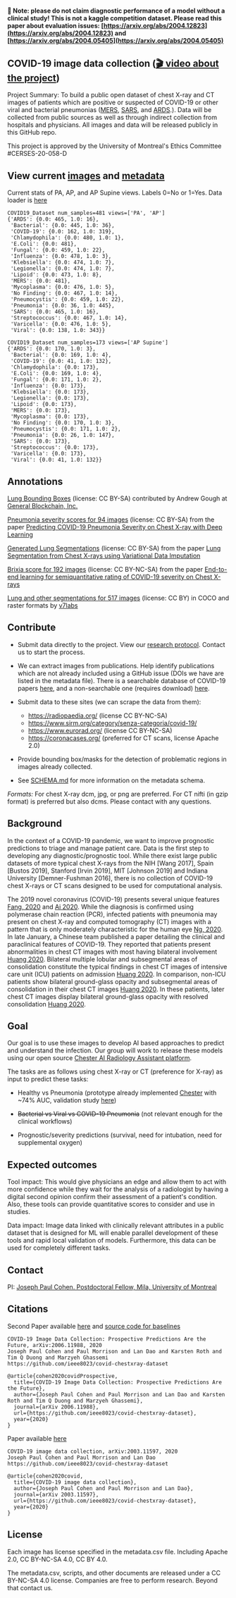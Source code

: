 
#### 🛑 Note: please do not claim diagnostic performance of a model without a clinical study! This is not a kaggle competition dataset. Please read this paper about evaluation issues: [https://arxiv.org/abs/2004.12823](https://arxiv.org/abs/2004.12823) and [https://arxiv.org/abs/2004.05405](https://arxiv.org/abs/2004.05405)


## COVID-19 image data collection ([🎬 video about the project](https://www.youtube.com/watch?v=ineWmqfelEQ))

Project Summary: To build a public open dataset of chest X-ray and CT images of patients which are positive or suspected of COVID-19 or other viral and bacterial pneumonias ([MERS](https://en.wikipedia.org/wiki/Middle_East_respiratory_syndrome), [SARS](https://en.wikipedia.org/wiki/Severe_acute_respiratory_syndrome), and [ARDS](https://en.wikipedia.org/wiki/Acute_respiratory_distress_syndrome).). Data will be collected from public sources as well as through indirect collection from hospitals and physicians. All images and data will be released publicly in this GitHub repo. 

This project is approved by the University of Montreal's Ethics Committee #CERSES-20-058-D

## View current [images](images) and [metadata](metadata.csv)

Current stats of PA, AP, and AP Supine views. Labels 0=No or 1=Yes. Data loader is [here](https://github.com/mlmed/torchxrayvision/blob/master/torchxrayvision/datasets.py#L867)
``` 
COVID19_Dataset num_samples=481 views=['PA', 'AP']
{'ARDS': {0.0: 465, 1.0: 16},
 'Bacterial': {0.0: 445, 1.0: 36},
 'COVID-19': {0.0: 162, 1.0: 319},
 'Chlamydophila': {0.0: 480, 1.0: 1},
 'E.Coli': {0.0: 481},
 'Fungal': {0.0: 459, 1.0: 22},
 'Influenza': {0.0: 478, 1.0: 3},
 'Klebsiella': {0.0: 474, 1.0: 7},
 'Legionella': {0.0: 474, 1.0: 7},
 'Lipoid': {0.0: 473, 1.0: 8},
 'MERS': {0.0: 481},
 'Mycoplasma': {0.0: 476, 1.0: 5},
 'No Finding': {0.0: 467, 1.0: 14},
 'Pneumocystis': {0.0: 459, 1.0: 22},
 'Pneumonia': {0.0: 36, 1.0: 445},
 'SARS': {0.0: 465, 1.0: 16},
 'Streptococcus': {0.0: 467, 1.0: 14},
 'Varicella': {0.0: 476, 1.0: 5},
 'Viral': {0.0: 138, 1.0: 343}}

COVID19_Dataset num_samples=173 views=['AP Supine']
{'ARDS': {0.0: 170, 1.0: 3},
 'Bacterial': {0.0: 169, 1.0: 4},
 'COVID-19': {0.0: 41, 1.0: 132},
 'Chlamydophila': {0.0: 173},
 'E.Coli': {0.0: 169, 1.0: 4},
 'Fungal': {0.0: 171, 1.0: 2},
 'Influenza': {0.0: 173},
 'Klebsiella': {0.0: 173},
 'Legionella': {0.0: 173},
 'Lipoid': {0.0: 173},
 'MERS': {0.0: 173},
 'Mycoplasma': {0.0: 173},
 'No Finding': {0.0: 170, 1.0: 3},
 'Pneumocystis': {0.0: 171, 1.0: 2},
 'Pneumonia': {0.0: 26, 1.0: 147},
 'SARS': {0.0: 173},
 'Streptococcus': {0.0: 173},
 'Varicella': {0.0: 173},
 'Viral': {0.0: 41, 1.0: 132}}

 ```
 
## Annotations

[Lung Bounding Boxes](annotations/imageannotation_ai_lung_bounding_boxes.json) (license: CC BY-SA) contributed by Andrew Gough at [General Blockchain, Inc.](https://www.generalblockchain.com) 

[Pneumonia severity scores for 94 images](annotations/covid-severity-scores.csv) (license: CC BY-SA) from the paper [Predicting COVID-19 Pneumonia Severity on Chest X-ray with Deep Learning](http://arxiv.org/abs/2005.11856)

[Generated Lung Segmentations](annotations/lungVAE-masks) (license: CC BY-SA) from the paper [Lung Segmentation from Chest X-rays using Variational Data Imputation](https://arxiv.org/abs/2005.10052)

[Brixia score for 192 images](https://github.com/BrixIA/Brixia-score-COVID-19) (license: CC BY-NC-SA) from the paper [End-to-end learning for semiquantitative rating of COVID-19 severity on Chest X-rays](https://arxiv.org/abs/2006.04603)

[Lung and other segmentations for 517 images](https://github.com/v7labs/covid-19-xray-dataset/tree/master/annotations) (license: CC BY) in COCO and raster formats by [v7labs](https://github.com/v7labs/covid-19-xray-dataset)

## Contribute

 - Submit data directly to the project. View our [research protocol](https://docs.google.com/document/d/14b7cou98YhYcJ2jwOKznChtn5y6-mi9bgjeFv2DxOt0/edit). Contact us to start the process.
 - We can extract images from publications. Help identify publications which are not already included using a GitHub issue (DOIs we have are listed in the metadata file). There is a searchable database of COVID-19 papers [here](https://www.who.int/emergencies/diseases/novel-coronavirus-2019/global-research-on-novel-coronavirus-2019-ncov), and a non-searchable one (requires download) [here](https://pages.semanticscholar.org/coronavirus-research).
 
 - Submit data to these sites (we can scrape the data from them):
    - https://radiopaedia.org/ (license CC BY-NC-SA)
    - https://www.sirm.org/category/senza-categoria/covid-19/ 
    - https://www.eurorad.org/ (license CC BY-NC-SA)
    - https://coronacases.org/ (preferred for CT scans, license Apache 2.0)
 
 - Provide bounding box/masks for the detection of problematic regions in images already collected.

 - See [SCHEMA.md](SCHEMA.md) for more information on the metadata schema.

*Formats:* For chest X-ray dcm, jpg, or png are preferred. For CT nifti (in gzip format) is preferred but also dcms. Please contact with any questions.

## Background 

In the context of a COVID-19 pandemic, we want to improve prognostic predictions to triage and manage patient care. Data is the first step to developing any diagnostic/prognostic tool. While there exist large public datasets of more typical chest X-rays from the NIH [Wang 2017], Spain [Bustos 2019], Stanford [Irvin 2019], MIT [Johnson 2019] and Indiana University [Demner-Fushman 2016], there is no collection of COVID-19 chest X-rays or CT scans designed to be used for computational analysis.

The 2019 novel coronavirus (COVID-19) presents several unique features [Fang, 2020](https://pubs.rsna.org/doi/10.1148/radiol.2020200432) and [Ai 2020](https://pubs.rsna.org/doi/10.1148/radiol.2020200642). While the diagnosis is confirmed using polymerase chain reaction (PCR), infected patients with pneumonia may present on chest X-ray and computed tomography (CT) images with a pattern that is only moderately characteristic for the human eye [Ng, 2020](https://pubs.rsna.org/doi/10.1148/ryct.2020200034). In late January, a Chinese team published a paper detailing the clinical and paraclinical features of COVID-19. They reported that patients present abnormalities in chest CT images with most having bilateral involvement [Huang 2020](https://www.thelancet.com/journals/lancet/article/PIIS0140-6736(20)30183-5/fulltext). Bilateral multiple lobular and subsegmental areas of consolidation constitute the typical findings in chest CT images of intensive care unit (ICU) patients on admission [Huang 2020](https://www.thelancet.com/journals/lancet/article/PIIS0140-6736(20)30183-5/fulltext). In comparison, non-ICU patients show bilateral ground-glass opacity and subsegmental areas of consolidation in their chest CT images [Huang 2020](https://www.thelancet.com/journals/lancet/article/PIIS0140-6736(20)30183-5/fulltext). In these patients, later chest CT images display bilateral ground-glass opacity with resolved consolidation [Huang 2020](https://www.thelancet.com/journals/lancet/article/PIIS0140-6736(20)30183-5/fulltext). 


## Goal

Our goal is to use these images to develop AI based approaches to predict and understand the infection. Our group will work to release these models using our open source [Chester AI Radiology Assistant platform](https://mlmed.org/tools/xray/).

The tasks are as follows using chest X-ray or CT (preference for X-ray) as input to predict these tasks:

- Healthy vs Pneumonia (prototype already implemented [Chester](https://mlmed.org/tools/xray/) with ~74% AUC, validation study [here](https://arxiv.org/abs/2002.02497))

- ~~Bacterial vs Viral vs COVID-19 Pneumonia~~ (not relevant enough for the clinical workflows)

- Prognostic/severity predictions (survival, need for intubation, need for supplemental oxygen)

## Expected outcomes

Tool impact: This would give physicians an edge and allow them to act with more confidence while they wait for the analysis of a radiologist by having a digital second opinion confirm their assessment of a patient's condition. Also, these tools can provide quantitative scores to consider and use in studies.

Data impact: Image data linked with clinically relevant attributes in a public dataset that is designed for ML will enable parallel development of these tools and rapid local validation of models. Furthermore, this data can be used for completely different tasks.


## Contact
PI: [Joseph Paul Cohen. Postdoctoral Fellow, Mila, University of Montreal](https://josephpcohen.com/) 

## Citations

Second Paper available [here](http://arxiv.org/abs/2006.11988) and [source code for baselines](https://github.com/mlmed/torchxrayvision/tree/master/scripts/covid-baselines)

```
COVID-19 Image Data Collection: Prospective Predictions Are the Future, arXiv:2006.11988, 2020
Joseph Paul Cohen and Paul Morrison and Lan Dao and Karsten Roth and Tim Q Duong and Marzyeh Ghassemi
https://github.com/ieee8023/covid-chestxray-dataset
```

```
@article{cohen2020covidProspective,
  title={COVID-19 Image Data Collection: Prospective Predictions Are the Future},
  author={Joseph Paul Cohen and Paul Morrison and Lan Dao and Karsten Roth and Tim Q Duong and Marzyeh Ghassemi},
  journal={arXiv 2006.11988},
  url={https://github.com/ieee8023/covid-chestxray-dataset},
  year={2020}
}
```

Paper available [here](https://arxiv.org/abs/2003.11597)

```
COVID-19 image data collection, arXiv:2003.11597, 2020
Joseph Paul Cohen and Paul Morrison and Lan Dao
https://github.com/ieee8023/covid-chestxray-dataset
```

```
@article{cohen2020covid,
  title={COVID-19 image data collection},
  author={Joseph Paul Cohen and Paul Morrison and Lan Dao},
  journal={arXiv 2003.11597},
  url={https://github.com/ieee8023/covid-chestxray-dataset},
  year={2020}
}
```

<meta name="citation_title" content="COVID-19 image data collection" />
<meta name="citation_publication_date" content="2020" />
<meta name="citation_author" content="Joseph Paul Cohen and Paul Morrison and Lan Dao" />

## License

Each image has license specified in the metadata.csv file. Including Apache 2.0, CC BY-NC-SA 4.0, CC BY 4.0.

The metadata.csv, scripts, and other documents are released under a CC BY-NC-SA 4.0 license. Companies are free to perform research. Beyond that contact us.
